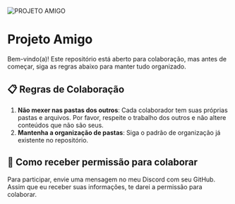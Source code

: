 ![PROJETO AMIGO](https://uniathenaprods3.uniathena.com/s3fs-public/insights-article/seriesreview-e2-80-9cfriends-e2-80-9d_0.jpg)
# Projeto Amigo

Bem-vindo(a)! Este repositório está aberto para colaboração, mas antes de começar, siga as regras abaixo para manter tudo organizado. 

## 📋 Regras de Colaboração

1. **Não mexer nas pastas dos outros**: Cada colaborador tem suas próprias pastas e arquivos. Por favor, respeite o trabalho dos outros e não altere conteúdos que não são seus.
2. **Mantenha a organização de pastas**: Siga o padrão de organização já existente no repositório.

## 🔐 Como receber permissão para colaborar

Para participar, envie uma mensagem no meu Discord com seu GitHub. Assim que eu receber suas informações, te darei a permissão para colaborar.
  
